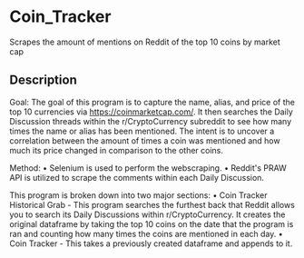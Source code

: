 # Coin_Tracker
Scrapes the amount of mentions on Reddit of the top 10 coins by market cap

## Description
Goal: 
    The goal of this program is to capture the name, alias, and price of the top 10 currencies via https://coinmarketcap.com/. It then searches the Daily Discussion threads within the r/CryptoCurrency subreddit to see how many times the name or alias has been mentioned. The intent is to uncover a correlation between the amount of times a coin was mentioned and how much its price changed in comparison to the other coins.
    
Method:
    • Selenium is used to perform the webscraping.
    • Reddit's PRAW API is utilized to scrape the comments within each Daily Discussion.

This program is broken down into two major sections: 
    • Coin Tracker Historical Grab
        - This program searches the furthest back that Reddit allows you to search its Daily Discussions within r/CryptoCurrency. It creates the original dataframe by taking the top 10 coins on the date that the program is ran and counting how many times the coins are mentioned in each day. 
    • Coin Tracker
        - This takes a previously created dataframe and appends to it. 
